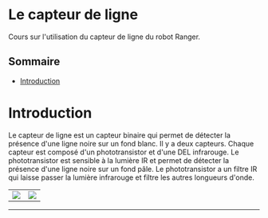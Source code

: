 # Le capteur de ligne <!-- omit in toc -->
Cours sur l'utilisation du capteur de ligne du robot Ranger.

## Sommaire <!-- omit in toc -->
- [Introduction](#introduction)

# Introduction
Le capteur de ligne est un capteur binaire qui permet de détecter la présence d'une ligne noire sur un fond blanc. Il y a deux capteurs. Chaque capteur est composé d'un phototransistor et d'une DEL infrarouge. Le phototransistor est sensible à la lumière IR et permet de détecter la présence d'une ligne noire sur un fond pâle. Le phototransistor a un filtre IR qui laisse passer la lumière infrarouge et filtre les autres longueurs d'onde.


<table>
    <tr>
        <td width="50%">
        <image src="../img/makeblock-me-ir-line-finder_1.jpg" />
        </td>
        <td width="50%">
        <image src="../img/makeblock-me-ir-line-finder-1.jpg" />
        </td>
    </tr>
</table>

---
